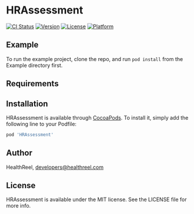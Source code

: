 # HRAssessment

[![CI Status](https://img.shields.io/travis/HealthReel/HRAssessment.svg?style=flat)](https://travis-ci.org/HealthReel/HRAssessment)
[![Version](https://img.shields.io/cocoapods/v/HRAssessment.svg?style=flat)](https://cocoapods.org/pods/HRAssessment)
[![License](https://img.shields.io/cocoapods/l/HRAssessment.svg?style=flat)](https://cocoapods.org/pods/HRAssessment)
[![Platform](https://img.shields.io/cocoapods/p/HRAssessment.svg?style=flat)](https://cocoapods.org/pods/HRAssessment)

## Example

To run the example project, clone the repo, and run `pod install` from the Example directory first.

## Requirements

## Installation

HRAssessment is available through [CocoaPods](https://cocoapods.org). To install
it, simply add the following line to your Podfile:

```ruby
pod 'HRAssessment'
```

## Author

HealthReel, developers@healthreel.com

## License

HRAssessment is available under the MIT license. See the LICENSE file for more info.
